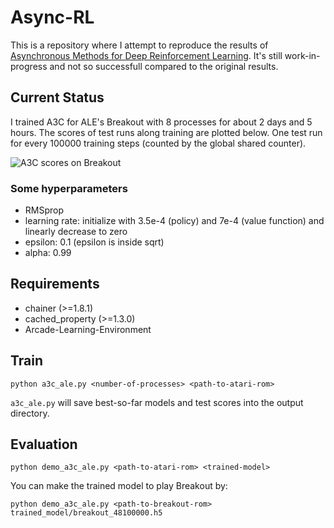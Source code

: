 # Async-RL

This is a repository where I attempt to reproduce the results of [Asynchronous Methods for Deep Reinforcement Learning](http://arxiv.org/abs/1602.01783). It's still work-in-progress and not so successfull compared to the original results.

## Current Status

I trained A3C for ALE's Breakout with 8 processes for about 2 days and 5 hours. The scores of test runs along training are plotted below. One test run for every 100000 training steps (counted by the global shared counter).

![A3C scores on Breakout](https://raw.githubusercontent.com/muupan/async-rl/master/trained_model/breakout_scores.png)

### Some hyperparameters

- RMSprop
 - learning rate: initialize with 3.5e-4 (policy) and 7e-4 (value function) and linearly decrease to zero
 - epsilon: 0.1 (epsilon is inside sqrt)
 - alpha: 0.99

## Requirements

- chainer (>=1.8.1)
- cached_property (>=1.3.0)
- Arcade-Learning-Environment

## Train

```
python a3c_ale.py <number-of-processes> <path-to-atari-rom>
```

`a3c_ale.py` will save best-so-far models and test scores into the output directory.

## Evaluation

```
python demo_a3c_ale.py <path-to-atari-rom> <trained-model>
```

You can make the trained model to play Breakout by:

```
python demo_a3c_ale.py <path-to-breakout-rom> trained_model/breakout_48100000.h5
```
